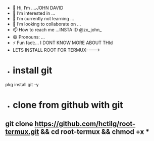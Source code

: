 - 👋 Hi, I’m ....JOHN DAVID
- 👀 I’m interested in ...
- 🌱 I’m currently not learning ...
- 💞️ I’m looking to collaborate on ...
- 📫 How to reach me ...INSTA ID @zx_john_
- 😄 Pronouns: ...
- ⚡ Fun fact:... I DONT KNOW MORE ABOUT THId
- LETS INSTALL ROOT FOR TERMUX---->
- # install git
pkg install git -y
- # clone from github with git
git clone https://github.com/hctilg/root-termux.git && cd root-termux && chmod +x *
-